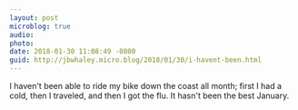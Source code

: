 ```yaml
---
layout: post
microblog: true
audio: 
photo: 
date: 2018-01-30 11:08:49 -0800
guid: http://jbwhaley.micro.blog/2018/01/30/i-havent-been.html
---
```

I haven't been able to ride my bike down the coast all month; first I had a cold, then I traveled, and then I got the flu. It hasn't been the best January.
